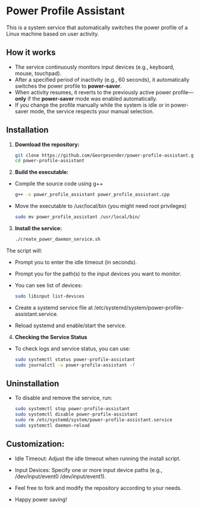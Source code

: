 # Power Profile Assistant

This is a system service that automatically switches the power profile of a Linux machine based on user activity.

## How it works

- The service continuously monitors input devices (e.g., keyboard, mouse, touchpad).
- After a specified period of inactivity (e.g., 60 seconds), it automatically switches the power profile to **power-saver**.
- When activity resumes, it reverts to the previously active power profile—**only** if the **power-saver** mode was enabled automatically.
- If you change the profile manually while the system is idle or in power-saver mode, the service respects your manual selection.

## Installation

1. **Download the repository:**

   ```bash
   git clone https://github.com/Georgesender/power-profile-assistant.git
   cd power-profile-assistant

2. **Build the executable:**
    
- Compile the source code using g++
    
    ```bash
    g++ -o power_profile_assistant power_profile_assistant.cpp

- Move the executable to /usr/local/bin (you might need root privileges)

    ```bash
    sudo mv power_profile_assistant /usr/local/bin/

3. **Install the service:**
    
    ```bash
    ./create_power_daemon_service.sh
    
The script will:

- Prompt you to enter the idle timeout (in seconds).

- Prompt you for the path(s) to the input devices you want to monitor.

- You can see list of devices:

    ```bash
    sudo libinput list-devices

- Create a systemd service file at /etc/systemd/system/power-profile-assistant.service.

- Reload systemd and enable/start the service.

4. **Checking the Service Status**

- To check logs and service status, you can use:

    ```bash
    sudo systemctl status power-profile-assistant
    sudo journalctl -u power-profile-assistant -f

## Uninstallation
- To disable and remove the service, run:

    ```bash
    sudo systemctl stop power-profile-assistant
    sudo systemctl disable power-profile-assistant
    sudo rm /etc/systemd/system/power-profile-assistant.service
    sudo systemctl daemon-reload

## Customization:

- Idle Timeout: Adjust the idle timeout when running the install script.

- Input Devices: Specify one or more input device paths (e.g., /dev/input/event0 /dev/input/event1).

- Feel free to fork and modify the repository according to your needs.

- Happy power saving!
